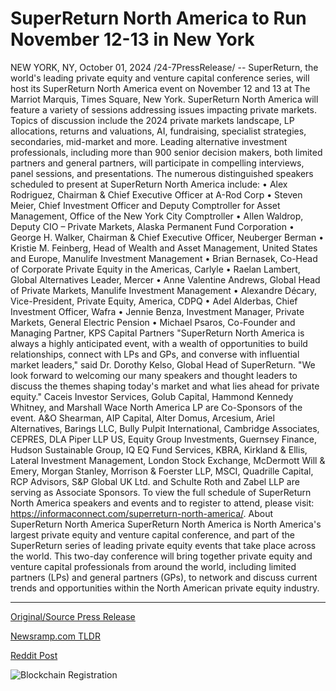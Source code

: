 # SuperReturn North America to Run November 12-13 in New York

NEW YORK, NY, October 01, 2024 /24-7PressRelease/ -- SuperReturn, the world's leading private equity and venture capital conference series, will host its SuperReturn North America event on November 12 and 13 at The Marriot Marquis, Times Square, New York.   SuperReturn North America will feature a variety of sessions addressing issues impacting private markets. Topics of discussion include the 2024 private markets landscape, LP allocations, returns and valuations, AI, fundraising, specialist strategies, secondaries, mid-market and more. Leading alternative investment professionals, including more than 900 senior decision makers, both limited partners and general partners, will participate in compelling interviews, panel sessions, and presentations.   The numerous distinguished speakers scheduled to present at SuperReturn North America include: •	Alex Rodriguez, Chairman & Chief Executive Officer at A-Rod Corp •	Steven Meier, Chief Investment Officer and Deputy Comptroller for Asset Management, Office of the New York City Comptroller •	Allen Waldrop, Deputy CIO – Private Markets, Alaska Permanent Fund Corporation •	George H. Walker, Chairman & Chief Executive Officer, Neuberger Berman •	Kristie M. Feinberg, Head of Wealth and Asset Management, United States and Europe, Manulife Investment Management •	Brian Bernasek, Co-Head of Corporate Private Equity in the Americas, Carlyle  •	Raelan Lambert, Global Alternatives Leader, Mercer  •	Anne Valentine Andrews, Global Head of Private Markets, Manulife Investment Management  •	Alexandre Décary, Vice-President, Private Equity, America, CDPQ •	Adel Alderbas, Chief Investment Officer, Wafra •	Jennie Benza, Investment Manager, Private Markets, General Electric Pension •	Michael Psaros, Co-Founder and Managing Partner, KPS Capital Partners  "SuperReturn North America is always a highly anticipated event, with a wealth of opportunities to build relationships, connect with LPs and GPs, and converse with influential market leaders," said Dr. Dorothy Kelso, Global Head of SuperReturn. "We look forward to welcoming our many speakers and thought leaders to discuss the themes shaping today's market and what lies ahead for private equity."  Caceis Investor Services, Golub Capital, Hammond Kennedy Whitney, and Marshall Wace North America LP are Co-Sponsors of the event. A&O Shearman, AIP Capital, Alter Domus, Arcesium, Ariel Alternatives, Barings LLC, Bully Pulpit International, Cambridge Associates, CEPRES, DLA Piper LLP US, Equity Group Investments, Guernsey Finance, Hudson Sustainable Group, IQ EQ Fund Services, KBRA, Kirkland & Ellis, Lateral Investment Management, London Stock Exchange, McDermott Will & Emery, Morgan Stanley, Morrison & Foerster LLP, MSCI, Quadrille Capital, RCP Advisors, S&P Global UK Ltd. and Schulte Roth and Zabel LLP are serving as Associate Sponsors.   To view the full schedule of SuperReturn North America speakers and events and to register to attend, please visit: https://informaconnect.com/superreturn-north-america/.  About SuperReturn North America  SuperReturn North America is North America's largest private equity and venture capital conference, and part of the SuperReturn series of leading private equity events that take place across the world. This two-day conference will bring together private equity and venture capital professionals from around the world, including limited partners (LPs) and general partners (GPs), to network and discuss current trends and opportunities within the North American private equity industry. 

---

[Original/Source Press Release](https://www.24-7pressrelease.com/press-release/514807/superreturn-north-america-to-run-november-12-13-in-new-york)
                    

[Newsramp.com TLDR](https://newsramp.com/curated-news/superreturn-north-america-leading-private-equity-and-venture-capital-conference-series-to-host-event-in-new-york/718d56faeed0dfba88f79f1d5c677969) 

 



[Reddit Post](https://www.reddit.com/r/eventNews/comments/1fti7wq/superreturn_north_america_leading_private_equity/) 



![Blockchain Registration](https://cdn.newsramp.app/24-7PressRelease/qrcode/2410/1/joltFdwb.webp)